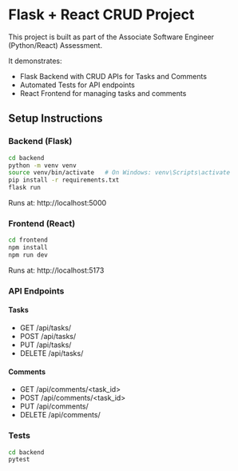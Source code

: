 # Flask + React CRUD Project

This project is built as part of the Associate Software Engineer (Python/React) Assessment.

It demonstrates:
- Flask Backend with CRUD APIs for Tasks and Comments
- Automated Tests for API endpoints
- React Frontend for managing tasks and comments

## Setup Instructions

### Backend (Flask)
```bash
cd backend
python -m venv venv
source venv/bin/activate   # On Windows: venv\Scripts\activate
pip install -r requirements.txt
flask run
```
Runs at: http://localhost:5000

### Frontend (React)
```bash
cd frontend
npm install
npm run dev
```
Runs at: http://localhost:5173

### API Endpoints

#### Tasks
- GET /api/tasks/
- POST /api/tasks/
- PUT /api/tasks/<id>
- DELETE /api/tasks/<id>

#### Comments
- GET /api/comments/<task_id>
- POST /api/comments/<task_id>
- PUT /api/comments/<id>
- DELETE /api/comments/<id>

### Tests
```bash
cd backend
pytest
```
